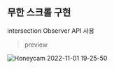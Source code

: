 ## 무한 스크롤 구현

intersection Observer API 사용

> preview

![Honeycam 2022-11-01 19-25-50](https://user-images.githubusercontent.com/48672106/199213264-585c9b94-db22-44b5-b88e-eee1fcf8c50c.gif)
